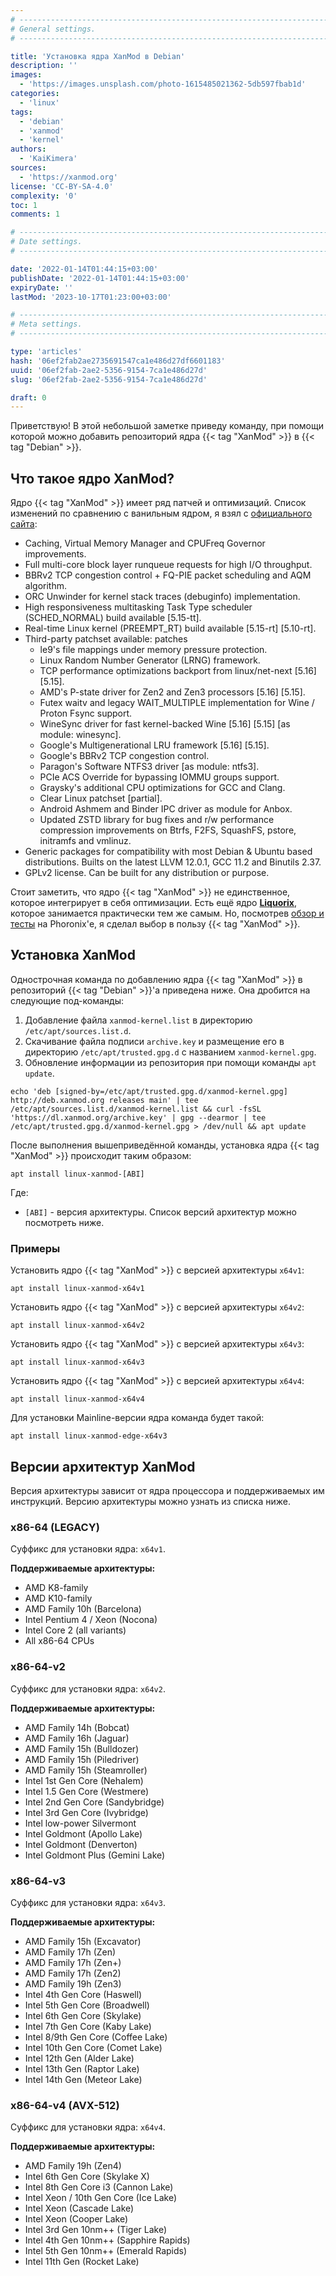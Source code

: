 ```yaml
---
# -------------------------------------------------------------------------------------------------------------------- #
# General settings.
# -------------------------------------------------------------------------------------------------------------------- #

title: 'Установка ядра XanMod в Debian'
description: ''
images:
  - 'https://images.unsplash.com/photo-1615485021362-5db597fbab1d'
categories:
  - 'linux'
tags:
  - 'debian'
  - 'xanmod'
  - 'kernel'
authors:
  - 'KaiKimera'
sources:
  - 'https://xanmod.org'
license: 'CC-BY-SA-4.0'
complexity: '0'
toc: 1
comments: 1

# -------------------------------------------------------------------------------------------------------------------- #
# Date settings.
# -------------------------------------------------------------------------------------------------------------------- #

date: '2022-01-14T01:44:15+03:00'
publishDate: '2022-01-14T01:44:15+03:00'
expiryDate: ''
lastMod: '2023-10-17T01:23:00+03:00'

# -------------------------------------------------------------------------------------------------------------------- #
# Meta settings.
# -------------------------------------------------------------------------------------------------------------------- #

type: 'articles'
hash: '06ef2fab2ae2735691547ca1e486d27df6601183'
uuid: '06ef2fab-2ae2-5356-9154-7ca1e486d27d'
slug: '06ef2fab-2ae2-5356-9154-7ca1e486d27d'

draft: 0
---
```


Приветствую! В этой небольшой заметке приведу команду, при помощи которой можно добавить репозиторий ядра {{< tag "XanMod" >}} в {{< tag "Debian" >}}.

<!--more-->

## Что такое ядро XanMod?

Ядро {{< tag "XanMod" >}} имеет ряд патчей и оптимизаций. Список изменений по сравнению с ванильным ядром, я взял с [официального сайта](https://xanmod.org):

- Caching, Virtual Memory Manager and CPUFreq Governor improvements.
- Full multi-core block layer runqueue requests for high I/O throughput.
- BBRv2 TCP congestion control + FQ-PIE packet scheduling and AQM algorithm.
- ORC Unwinder for kernel stack traces (debuginfo) implementation.
- High responsiveness multitasking Task Type scheduler (SCHED_NORMAL) build available [5.15-tt].
- Real-time Linux kernel (PREEMPT_RT) build available [5.15-rt] [5.10-rt].
- Third-party patchset available: patches
  - le9's file mappings under memory pressure protection.
  - Linux Random Number Generator (LRNG) framework.
  - TCP performance optimizations backport from linux/net-next [5.16] [5.15].
  - AMD's P-state driver for Zen2 and Zen3 processors [5.16] [5.15].
  - Futex waitv and legacy WAIT_MULTIPLE implementation for Wine / Proton Fsync support.
  - WineSync driver for fast kernel-backed Wine [5.16] [5.15] [as module: winesync].
  - Google's Multigenerational LRU framework [5.16] [5.15].
  - Google's BBRv2 TCP congestion control.
  - Paragon's Software NTFS3 driver [as module: ntfs3].
  - PCIe ACS Override for bypassing IOMMU groups support.
  - Graysky's additional CPU optimizations for GCC and Clang.
  - Clear Linux patchset [partial].
  - Android Ashmem and Binder IPC driver as module for Anbox.
  - Updated ZSTD library for bug fixes and r/w performance compression improvements on Btrfs, F2FS, SquashFS, pstore, initramfs and vmlinuz.
- Generic packages for compatibility with most Debian & Ubuntu based distributions. Builts on the latest LLVM 12.0.1, GCC 11.2 and Binutils 2.37.
- GPLv2 license. Can be built for any distribution or purpose.

Стоит заметить, что ядро {{< tag "XanMod" >}} не единственное, которое интегрирует в себя оптимизации. Есть ещё ядро [**Liquorix**](https://liquorix.net), которое занимается практически тем же самым. Но, посмотрев [обзор и тесты](https://www.phoronix.com/scan.php?page=article&item=ryzen5-xanmod-liquorix) на Phoronix'е, я сделал выбор в пользу {{< tag "XanMod" >}}.

## Установка XanMod

Однострочная команда по добавлению ядра {{< tag "XanMod" >}} в репозиторий {{< tag "Debian" >}}'а приведена ниже. Она дробится на следующие под-команды:

1. Добавление файла `xanmod-kernel.list` в директорию `/etc/apt/sources.list.d`.
2. Скачивание файла подписи `archive.key` и размещение его в директорию `/etc/apt/trusted.gpg.d` с названием `xanmod-kernel.gpg`.
3. Обновление информации из репозитория при помощи команды `apt update`.

```terminal {os="linux"}
echo 'deb [signed-by=/etc/apt/trusted.gpg.d/xanmod-kernel.gpg] http://deb.xanmod.org releases main' | tee /etc/apt/sources.list.d/xanmod-kernel.list && curl -fsSL 'https://dl.xanmod.org/archive.key' | gpg --dearmor | tee /etc/apt/trusted.gpg.d/xanmod-kernel.gpg > /dev/null && apt update
```

После выполнения вышеприведённой команды, установка ядра {{< tag "XanMod" >}} происходит таким образом:

```terminal {os="linux"}
apt install linux-xanmod-[ABI]
```

Где:

- `[ABI]` - версия архитектуры. Список версий архитектур можно посмотреть ниже.

### Примеры

Установить ядро {{< tag "XanMod" >}} с версией архитектуры `x64v1`:

```terminal {os="linux"}
apt install linux-xanmod-x64v1
```

Установить ядро {{< tag "XanMod" >}} с версией архитектуры `x64v2`:

```terminal {os="linux"}
apt install linux-xanmod-x64v2
```

Установить ядро {{< tag "XanMod" >}} с версией архитектуры `x64v3`:

```terminal {os="linux"}
apt install linux-xanmod-x64v3
```

Установить ядро {{< tag "XanMod" >}} с версией архитектуры `x64v4`:

```terminal {os="linux"}
apt install linux-xanmod-x64v4
```

Для установки Mainline-версии ядра команда будет такой:

```terminal {os="linux"}
apt install linux-xanmod-edge-x64v3
```

## Версии архитектур XanMod

Версия архитектуры зависит от ядра процессора и поддерживаемых им инструкций. Версию архитектуры можно узнать из списка ниже.

### x86-64 (LEGACY)

Суффикс для установки ядра: `x64v1`.

**Поддерживаемые архитектуры:**

- AMD K8-family
- AMD K10-family
- AMD Family 10h (Barcelona)
- Intel Pentium 4 / Xeon (Nocona)
- Intel Core 2 (all variants)
- All x86-64 CPUs

### x86-64-v2

Суффикс для установки ядра: `x64v2`.

**Поддерживаемые архитектуры:**

- AMD Family 14h (Bobcat)
- AMD Family 16h (Jaguar)
- AMD Family 15h (Bulldozer)
- AMD Family 15h (Piledriver)
- AMD Family 15h (Steamroller)
- Intel 1st Gen Core (Nehalem)
- Intel 1.5 Gen Core (Westmere)
- Intel 2nd Gen Core (Sandybridge)
- Intel 3rd Gen Core (Ivybridge)
- Intel low-power Silvermont
- Intel Goldmont (Apollo Lake)
- Intel Goldmont (Denverton)
- Intel Goldmont Plus (Gemini Lake)

### x86-64-v3

Суффикс для установки ядра: `x64v3`.

**Поддерживаемые архитектуры:**

- AMD Family 15h (Excavator)
- AMD Family 17h (Zen)
- AMD Family 17h (Zen+)
- AMD Family 17h (Zen2)
- AMD Family 19h (Zen3)
- Intel 4th Gen Core (Haswell)
- Intel 5th Gen Core (Broadwell)
- Intel 6th Gen Core (Skylake)
- Intel 7th Gen Core (Kaby Lake)
- Intel 8/9th Gen Core (Coffee Lake)
- Intel 10th Gen Core (Comet Lake)
- Intel 12th Gen (Alder Lake)
- Intel 13th Gen (Raptor Lake)
- Intel 14th Gen (Meteor Lake)

### x86-64-v4 (AVX-512)

Суффикс для установки ядра: `x64v4`.

**Поддерживаемые архитектуры:**

- AMD Family 19h (Zen4)
- Intel 6th Gen Core (Skylake X)
- Intel 8th Gen Core i3 (Cannon Lake)
- Intel Xeon / 10th Gen Core (Ice Lake)
- Intel Xeon (Cascade Lake)
- Intel Xeon (Cooper Lake)
- Intel 3rd Gen 10nm++ (Tiger Lake)
- Intel 4th Gen 10nm++ (Sapphire Rapids)
- Intel 5th Gen 10nm++ (Emerald Rapids)
- Intel 11th Gen (Rocket Lake)
